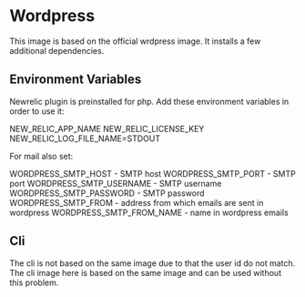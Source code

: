 # Wordpress

This image is based on the official wrdpress image. It installs a few additional dependencies.

## Environment Variables

Newrelic plugin is preinstalled for php. Add these environment variables in order to use it:

NEW_RELIC_APP_NAME
NEW_RELIC_LICENSE_KEY
NEW_RELIC_LOG_FILE_NAME=STDOUT

For mail also set:

WORDPRESS_SMTP_HOST - SMTP host
WORDPRESS_SMTP_PORT - SMTP port
WORDPRESS_SMTP_USERNAME - SMTP username
WORDPRESS_SMTP_PASSWORD - SMTP password
WORDPRESS_SMTP_FROM - address from which emails are sent in wordpress
WORDPRESS_SMTP_FROM_NAME - name in wordpress emails

## Cli

The cli is not based on the same image due to that the user id do not match. The cli image here
is based on the same image and can be used without this problem.
